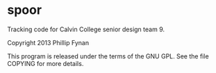 spoor
=====

Tracking code for Calvin College senior design team 9.


Copyright 2013 Phillip Fynan

This program is released under the terms of the GNU GPL. See the file COPYING
for more details.
